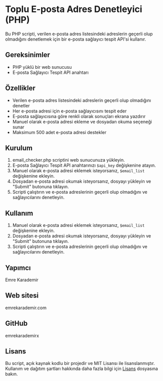# Toplu E-posta Adres Denetleyici (PHP)

Bu PHP scripti, verilen e-posta adres listesindeki adreslerin geçerli olup olmadığını denetlemek için bir e-posta sağlayıcı tespit API'si kullanır.

## Gereksinimler

- PHP yüklü bir web sunucusu
- E-posta Sağlayıcı Tespit API anahtarı

## Özellikler

- Verilen e-posta adres listesindeki adreslerin geçerli olup olmadığını denetler
- Her e-posta adresi için e-posta sağlayıcısını tespit eder
- E-posta sağlayıcısına göre renkli olarak sonuçları ekrana yazdırır
- Manuel olarak e-posta adresi ekleme ve dosyadan okuma seçeneği sunar
- Maksimum 500 adet e-posta adresi destekler

## Kurulum

1. email_checker.php scriptini web sunucunuza yükleyin.
2. E-posta Sağlayıcı Tespit API anahtarınızı `$api_key` değişkenine atayın.
3. Manuel olarak e-posta adresi eklemek isteyorsanız, `$email_list` değişkenine ekleyin.
4. Dosyadan e-posta adresi okumak isteyorsanız, dosyayı yükleyin ve "Submit" butonuna tıklayın.
5. Scripti çalıştırın ve e-posta adreslerinin geçerli olup olmadığını ve sağlayıcılarını denetleyin.

## Kullanım

1. Manuel olarak e-posta adresi eklemek isteyorsanız, `$email_list` değişkenine ekleyin.
2. Dosyadan e-posta adresi okumak isteyorsanız, dosyayı yükleyin ve "Submit" butonuna tıklayın.
3. Scripti çalıştırın ve e-posta adreslerinin geçerli olup olmadığını ve sağlayıcılarını denetleyin.

## Yapımcı

Emre Karademir

## Web sitesi

emrekarademir.com

## GitHub

emrekarademirx

## Lisans

Bu script, açık kaynak kodlu bir projedir ve MIT Lisansı ile lisanslanmıştır. Kullanım ve dağıtım şartları hakkında daha fazla bilgi için [Lisans](LICENSE) dosyasına bakın.
